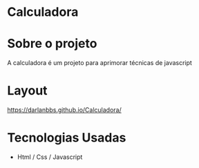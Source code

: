 # Calculadora

# Sobre o projeto

 A calculadora é um projeto para aprimorar técnicas de javascript 

# Layout

https://darlanbbs.github.io/Calculadora/

# Tecnologias Usadas

- Html / Css / Javascript 


